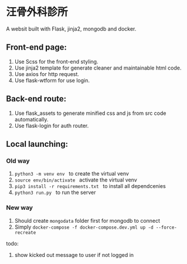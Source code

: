 # 汪骨外科診所
A websit built with Flask, jinja2, mongodb and docker.

## Front-end page:
1. Use Scss for the front-end styling.
2. Use jinja2 template for generate cleaner and maintainable html code.
3. Use axios for http request.
4. Use flask-wtform for use login.

## Back-end route:
1. Use flask_assets to generate minified css and js from src code automatically.
2. Use flask-login for auth router.

## Local launching:
### Old way
1. ```python3 -m venv env ``` to create the virtual venv
2. ```source env/bin/activate ``` activate the virtual venv
3. ```pip3 install -r requirements.txt ``` to install all dependcenies
4. ```python3 run.py ``` to run the server
### New way
1. Should create ```mongodata``` folder first for mongodb to connect
2. Simply ```docker-compose -f docker-compose.dev.yml up -d --force-recreate```


todo:
1. show kicked out message to user if not logged in